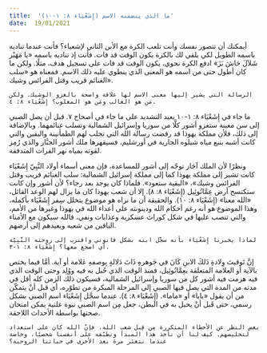 ```yaml
---
title:  'ما الذي يتضمنه الاسم (إِشَعْيَاء ٨: ١-١٠)'
date:  19/01/2021
---
```


أيمكنك أن تتصور نفسك وأنت تلعب الكرة مع الأبن الثاني لإشعياء؟ فأنت عندما تناديه باسمه الطويل لكي يلقي لك بالكرة يكون الوقت قد فات. فأنت إذ تناديه باسمه «يا مَهَيْر شَلاَلَ حَاشَ بَزَ» ادفع الكرة نحوي، يكون الوقت قد فات على تسجيل هدف، مثلًا. ولكن ما كان أطول حتى من اسمه هو المعنى الذي ينطوي عليه ذلك الاسم. فمعناه هو «سلب الغنائم قريب وقتل الفرائس وشيك».

`الرسالة التي يشير إليها معنى الاسم لها علاقة واضحة بالغزو الوشيك. ولكن مَن هو الغالب ومَن هو المغلوب؟ إِشَعْيَاء ٨: ٤.`

ما جاء في إِشَعْيَاء ٨: ١-١٠ يعيد التشديد على ما جاء في أصحاح ٧. قبل أن يصل الصبي إلى سن معينة ستغزو أشور كلَّا من سوريا وإسرائيل الشمالية وتسلب غنائمهما. وبالإضافة إلى ذلك، فلأن مملكة يهوذا قد رفضت رسالة الله التي تجلب لهم الطمأنينة واليقين والتي كانت أشبه بنبع مياه شيلوه الجارية في أورشليم، فسيقهرها ملك أشور الجبَّار والذي رُمِز لقوته بمياه نهر الفرات المتدفقة.

ونظرًا لأن الملك آحَاز توجّه إلى أشور للمساعدة، فإن معنى أسماء أولاد النَّبِيّ إِشَعْيَاء كانت تشير إلى مملكة يهوذا كما إلى مملكة إسرائيل الشمالية: سلب الغنائم قريب وقتل الفرائس وشيك»، «البقية ستعود». فلماذا كان يوجد بعد رجاء؟ لأن أشور وإن كانت ستكتسح أرض عِمَّانُوئِيل (إِشَعْيَاء ٨: ٨). إلا أن شعب يهوذا كان ما يزال لهم الوعد القائل، «الله معنا» (إِشَعْيَاء ٨: ١٠). والحقيقة أن ما نراه هو موضوع يتخلل سِفر إِشَعْيَاء بأكمله، وهذا الموضوع هو أنه رغم أحكام الله ودينونته على أعداء الله في يهوذا وغيرها من الأمم، والتي تنصب عليها في شكل كوراث عسكرية وعذابات ونفي، فالله سيكون مع الأمناء الباقين من شعبه ويعيدهم إلى أرضهم.

`لماذا يخبرنا إِشَعْيَاء بأنه سجَّل ابنه بشكل قانوني واقترب إلى زوجته النَّبِيّة أي اضجع معها؟ إِشَعْيَاء ٨: ١-٣.`

إنَّ تَوقيتَ وِلادةِ ذَلكَ الابنِ كَانَ في جَوهرهِ ذَاتَ دَلالةٍ بِوصفهِ عَلامة أو آية. أمَّا فيما يختص بالآية أو العلامة المتعلقة بعِمَّانُوئِيل، فمنذ الوقت الذي حُبل به فيه ووُلِد وحتى الوقت الذي فيه هزمت فيه أشور كل من سوريا وإسرائيل الشمالية، فسيكون ذلك الزمن كله أقل في مدته من المدة التي يصل فيها الصبي إلى المرحلة المبكرة من تطوّره، أي قبل أنْ يتمكّن من أن يقول «بابا» أو «ماما». (إِشَعْيَاء ٨: ٤). عندما سجَّل إِشَعْيَاء اسم الصبي بشكل رسمي، حتى قَبل أنْ يحبل به في البطن، جعل مِن اسم الصبي نبوة علنية يمكن امتحان صحتها بواسطة الأحداث اللاحقة.

`بغض النظر عن الأخطاء المتكررة مِن قِبل شعب الله، فإنّ الله كان على استعداد لتخليصهم. كيف لنا أن نأخذ هذا المبدأ ونطبّقه على أنفسنا شخصيًا، وخاصة عندما نتعثر مرة بعد الأخرى في حياتنا الروحية؟`